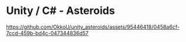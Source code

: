 # Unity / C# - Asteroids

https://github.com/OkkoU/unity_asteroids/assets/95446418/0458a6cf-7ccd-459b-bd4c-047344836d57

